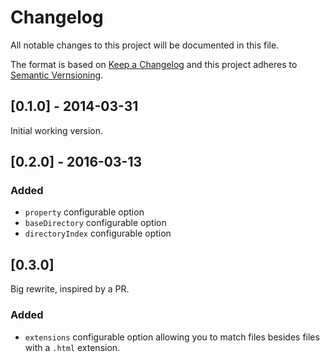 # Changelog

All notable changes to this project will be documented in this file.

The format is based on [Keep a Changelog](http://keepachangelog.com/en/1.0.0/)
and this project adheres to [Semantic
Vernsioning](http://semver.org/spec/v2.0.0.html).

## [0.1.0] - 2014-03-31

Initial working version.

## [0.2.0] - 2016-03-13

### Added

- `property` configurable option
- `baseDirectory` configurable option
- `directoryIndex` configurable option

## [0.3.0]

Big rewrite, inspired by a PR.

### Added

- `extensions` configurable option allowing you to match files besides files
  with a `.html` extension.
